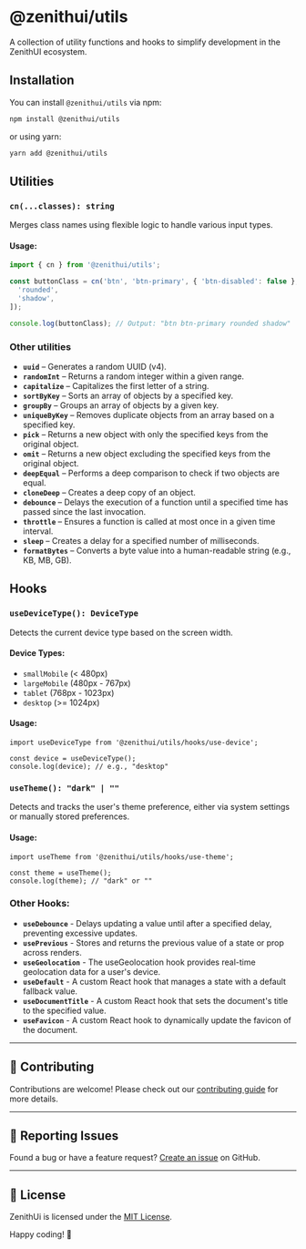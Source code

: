 # @zenithui/utils

A collection of utility functions and hooks to simplify development in the ZenithUI ecosystem.

## Installation

You can install `@zenithui/utils` via npm:

```sh
npm install @zenithui/utils
```

or using yarn:

```sh
yarn add @zenithui/utils
```

## Utilities

### `cn(...classes): string`

Merges class names using flexible logic to handle various input types.

#### Usage:

```ts
import { cn } from '@zenithui/utils';

const buttonClass = cn('btn', 'btn-primary', { 'btn-disabled': false }, [
  'rounded',
  'shadow',
]);

console.log(buttonClass); // Output: "btn btn-primary rounded shadow"
```

### Other utilities

- **`uuid`** – Generates a random UUID (v4).
- **`randomInt`** – Returns a random integer within a given range.
- **`capitalize`** – Capitalizes the first letter of a string.
- **`sortByKey`** – Sorts an array of objects by a specified key.
- **`groupBy`** – Groups an array of objects by a given key.
- **`uniqueByKey`** – Removes duplicate objects from an array based on a specified key.
- **`pick`** – Returns a new object with only the specified keys from the original object.
- **`omit`** – Returns a new object excluding the specified keys from the original object.
- **`deepEqual`** – Performs a deep comparison to check if two objects are equal.
- **`cloneDeep`** – Creates a deep copy of an object.
- **`debounce`** – Delays the execution of a function until a specified time has passed since the last invocation.
- **`throttle`** – Ensures a function is called at most once in a given time interval.
- **`sleep`** – Creates a delay for a specified number of milliseconds.
- **`formatBytes`** – Converts a byte value into a human-readable string (e.g., KB, MB, GB).

## Hooks

### `useDeviceType(): DeviceType`

Detects the current device type based on the screen width.

#### Device Types:

- `smallMobile` (< 480px)
- `largeMobile` (480px - 767px)
- `tablet` (768px - 1023px)
- `desktop` (>= 1024px)

#### Usage:

```tsx
import useDeviceType from '@zenithui/utils/hooks/use-device';

const device = useDeviceType();
console.log(device); // e.g., "desktop"
```

### `useTheme(): "dark" | ""`

Detects and tracks the user's theme preference, either via system settings or manually stored preferences.

#### Usage:

```tsx
import useTheme from '@zenithui/utils/hooks/use-theme';

const theme = useTheme();
console.log(theme); // "dark" or ""
```

### Other Hooks:

- **`useDebounce`** - Delays updating a value until after a specified delay, preventing excessive updates.
- **`usePrevious`** - Stores and returns the previous value of a state or prop across renders.
- **`useGeolocation`** - The useGeolocation hook provides real-time geolocation data for a user's device.
- **`useDefault`** - A custom React hook that manages a state with a default fallback value.
- **`useDocumentTitle`** - A custom React hook that sets the document's title to the specified value.
- **`useFavicon`** - A custom React hook to dynamically update the favicon of the document.

---

## 🤝 Contributing

Contributions are welcome! Please check out our [contributing guide](https://github.com/ChanduBobbili/ZenithUi/blob/main/CONTRIBUTING.md) for more details.

---

## 🐛 Reporting Issues

Found a bug or have a feature request? [Create an issue](https://github.com/ChanduBobbili/ZenithUi/issues) on GitHub.

---

## 📄 License

ZenithUi is licensed under the [MIT License](https://github.com/ChanduBobbili/ZenithUi/blob/main/LICENSE.md).

Happy coding! 🚀
